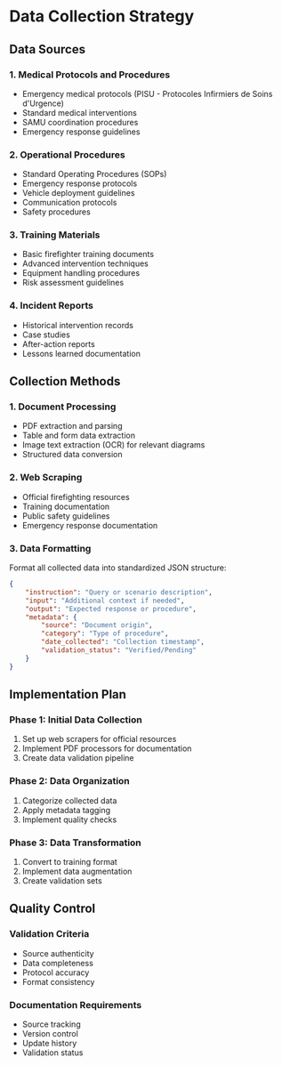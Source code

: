 # Data Collection Strategy

## Data Sources

### 1. Medical Protocols and Procedures
- Emergency medical protocols (PISU - Protocoles Infirmiers de Soins d'Urgence)
- Standard medical interventions
- SAMU coordination procedures
- Emergency response guidelines

### 2. Operational Procedures
- Standard Operating Procedures (SOPs)
- Emergency response protocols
- Vehicle deployment guidelines
- Communication protocols
- Safety procedures

### 3. Training Materials
- Basic firefighter training documents
- Advanced intervention techniques
- Equipment handling procedures
- Risk assessment guidelines

### 4. Incident Reports
- Historical intervention records
- Case studies
- After-action reports
- Lessons learned documentation

## Collection Methods

### 1. Document Processing
- PDF extraction and parsing
- Table and form data extraction
- Image text extraction (OCR) for relevant diagrams
- Structured data conversion

### 2. Web Scraping
- Official firefighting resources
- Training documentation
- Public safety guidelines
- Emergency response documentation

### 3. Data Formatting
Format all collected data into standardized JSON structure:
```json
{
    "instruction": "Query or scenario description",
    "input": "Additional context if needed",
    "output": "Expected response or procedure",
    "metadata": {
        "source": "Document origin",
        "category": "Type of procedure",
        "date_collected": "Collection timestamp",
        "validation_status": "Verified/Pending"
    }
}
```

## Implementation Plan

### Phase 1: Initial Data Collection
1. Set up web scrapers for official resources
2. Implement PDF processors for documentation
3. Create data validation pipeline

### Phase 2: Data Organization
1. Categorize collected data
2. Apply metadata tagging
3. Implement quality checks

### Phase 3: Data Transformation
1. Convert to training format
2. Implement data augmentation
3. Create validation sets

## Quality Control

### Validation Criteria
- Source authenticity
- Data completeness
- Protocol accuracy
- Format consistency

### Documentation Requirements
- Source tracking
- Version control
- Update history
- Validation status
